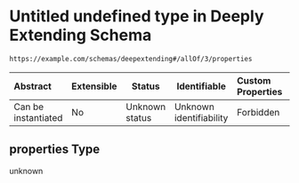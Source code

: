 # Untitled undefined type in Deeply Extending Schema

```txt
https://example.com/schemas/deepextending#/allOf/3/properties
```




| Abstract            | Extensible | Status         | Identifiable            | Custom Properties | Additional Properties | Access Restrictions | Defined In                                                                                           |
| :------------------ | ---------- | -------------- | ----------------------- | :---------------- | --------------------- | ------------------- | ---------------------------------------------------------------------------------------------------- |
| Can be instantiated | No         | Unknown status | Unknown identifiability | Forbidden         | Allowed               | none                | [deepextending.schema.json\*](../generated-schemas/deepextending.schema.json "open original schema") |

## properties Type

unknown
